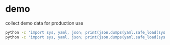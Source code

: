# demo

collect demo data for production use

```sh
python -c 'import sys, yaml, json; print(json.dumps(yaml.safe_load(sys.stdin)))' < misc/demo/videos.yml | npm run cli -- create-videos
python -c 'import sys, yaml, json; print(json.dumps(yaml.safe_load(sys.stdin)))' < misc/demo/videos.yml | npm run cli:production -- create-videos
```
